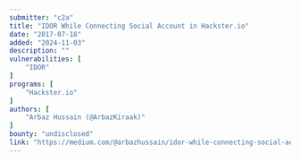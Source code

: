 ```yaml
---
submitter: "c2a"
title: "IDOR While Connecting Social Account in Hackster.io"
date: "2017-07-18"
added: "2024-11-03"
description: ""
vulnerabilities: [
    "IDOR"
]
programs: [
    "Hackster.io"
]
authors: [
    "Arbaz Hussain (@ArbazKiraak)"
]
bounty: "undisclosed"
link: "https://medium.com/@arbazhussain/idor-while-connecting-social-account-in-hackster-io-2296b316b7a7"
---
```




